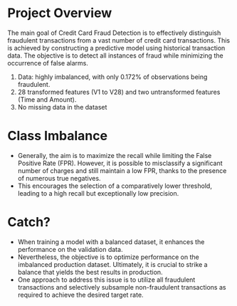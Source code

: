 # Project Overview
The main goal of Credit Card Fraud Detection is to effectively distinguish fraudulent transactions from a vast number of credit card transactions. This is achieved by constructing a predictive model using historical transaction data. The objective is to detect all instances of fraud while minimizing the occurrence of false alarms.


1. Data: highly imbalanced, with only 0.172% of observations being fraudulent.
2. 28 transformed features (V1 to V28) and two untransformed features (Time and Amount).
3. No missing data in the dataset

# Class Imbalance
- Generally, the aim is to maximize the recall while limiting the False Positive Rate (FPR). However, it is possible to misclassify a significant number of charges and still maintain a low FPR, thanks to the presence of numerous true negatives.
- This encourages the selection of a comparatively lower threshold, leading to a high recall but exceptionally low precision.

# Catch?
- When training a model with a balanced dataset, it enhances the performance on the validation data.
- Nevertheless, the objective is to optimize performance on the imbalanced production dataset. Ultimately, it is crucial to strike a balance that yields the best results in production.
- One approach to address this issue is to utilize all fraudulent transactions and selectively subsample non-fraudulent transactions as required to achieve the desired target rate.
